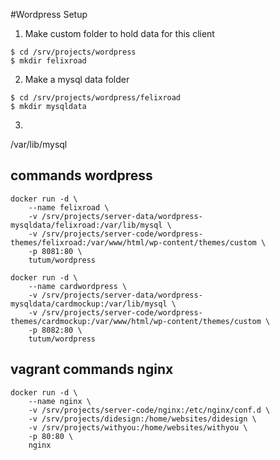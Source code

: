 #Wordpress Setup

1. Make custom folder to hold data for this client 

```
$ cd /srv/projects/wordpress
$ mkdir felixroad
```

2. Make a mysql data folder

```
$ cd /srv/projects/wordpress/felixroad
$ mkdir mysqldata
```

3.


/var/lib/mysql


## commands wordpress


```
docker run -d \
	--name felixroad \
	-v /srv/projects/server-data/wordpress-mysqldata/felixroad:/var/lib/mysql \
	-v /srv/projects/server-code/wordpress-themes/felixroad:/var/www/html/wp-content/themes/custom \
	-p 8081:80 \
	tutum/wordpress
```

```
docker run -d \
	--name cardwordpress \
	-v /srv/projects/server-data/wordpress-mysqldata/cardmockup:/var/lib/mysql \
	-v /srv/projects/server-code/wordpress-themes/cardmockup:/var/www/html/wp-content/themes/custom \
	-p 8082:80 \
	tutum/wordpress
```

## vagrant commands nginx

```
docker run -d \
	--name nginx \
	-v /srv/projects/server-code/nginx:/etc/nginx/conf.d \
	-v /srv/projects/didesign:/home/websites/didesign \
	-v /srv/projects/withyou:/home/websites/withyou \
	-p 80:80 \
	nginx
```